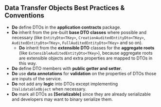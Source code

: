 ﻿## Data Transfer Objects Best Practices & Conventions

* **Do** define DTOs in the **application contracts** package.
* **Do** inherit from the pre-built **base DTO classes** where possible and necessary (like `EntityDto<TKey>`, `CreationAuditedEntityDto<TKey>`, `AuditedEntityDto<TKey>`, `FullAuditedEntityDto<TKey>` and so on).
  * **Do** inherit from the **extensible DTO** classes for the **aggregate roots** (like `ExtensibleAuditedEntityDto<TKey>`), because aggregate roots are extensible objects and extra properties are mapped to DTOs in this way.
* **Do** define DTO members with **public getter and setter**.
* **Do** use **data annotations** for **validation** on the properties of DTOs those are inputs of the service.
* **Do** not add any **logic** into DTOs except implementing `IValidatableObject` when necessary.
* **Do** mark all DTOs as **[Serializable]** since they are already serializable and developers may want to binary serialize them.